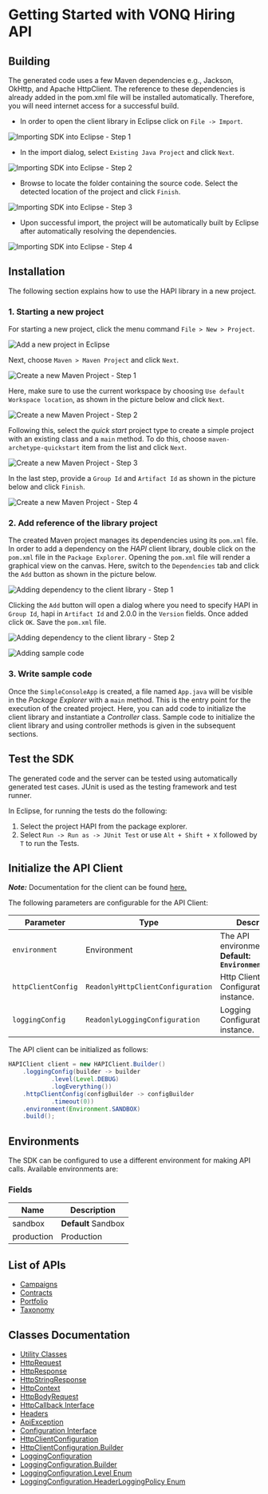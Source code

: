 
# Getting Started with VONQ Hiring API

## Building

The generated code uses a few Maven dependencies e.g., Jackson, OkHttp,
and Apache HttpClient. The reference to these dependencies is already
added in the pom.xml file will be installed automatically. Therefore,
you will need internet access for a successful build.

* In order to open the client library in Eclipse click on `File -> Import`.

![Importing SDK into Eclipse - Step 1](https://apidocs.io/illustration/java?workspaceFolder=HAPI-Java&workspaceName=HAPI&projectName=HAPI&rootNamespace=com.vonq.api.marketplacesandbox&groupId=HAPI&artifactId=hapi&version=2.0.0&step=import0)

* In the import dialog, select `Existing Java Project` and click `Next`.

![Importing SDK into Eclipse - Step 2](https://apidocs.io/illustration/java?workspaceFolder=HAPI-Java&workspaceName=HAPI&projectName=HAPI&rootNamespace=com.vonq.api.marketplacesandbox&groupId=HAPI&artifactId=hapi&version=2.0.0&step=import1)

* Browse to locate the folder containing the source code. Select the detected location of the project and click `Finish`.

![Importing SDK into Eclipse - Step 3](https://apidocs.io/illustration/java?workspaceFolder=HAPI-Java&workspaceName=HAPI&projectName=HAPI&rootNamespace=com.vonq.api.marketplacesandbox&groupId=HAPI&artifactId=hapi&version=2.0.0&step=import2)

* Upon successful import, the project will be automatically built by Eclipse after automatically resolving the dependencies.

![Importing SDK into Eclipse - Step 4](https://apidocs.io/illustration/java?workspaceFolder=HAPI-Java&workspaceName=HAPI&projectName=HAPI&rootNamespace=com.vonq.api.marketplacesandbox&groupId=HAPI&artifactId=hapi&version=2.0.0&step=import3)

## Installation

The following section explains how to use the HAPI library in a new project.

### 1. Starting a new project

For starting a new project, click the menu command `File > New > Project`.

![Add a new project in Eclipse](https://apidocs.io/illustration/java?workspaceFolder=HAPI-Java&workspaceName=HAPI&projectName=HAPI&rootNamespace=com.vonq.api.marketplacesandbox&groupId=HAPI&artifactId=hapi&version=2.0.0&step=createNewProject0)

Next, choose `Maven > Maven Project` and click `Next`.

![Create a new Maven Project - Step 1](https://apidocs.io/illustration/java?workspaceFolder=HAPI-Java&workspaceName=HAPI&projectName=HAPI&rootNamespace=com.vonq.api.marketplacesandbox&groupId=HAPI&artifactId=hapi&version=2.0.0&step=createNewProject1)

Here, make sure to use the current workspace by choosing `Use default Workspace location`, as shown in the picture below and click `Next`.

![Create a new Maven Project - Step 2](https://apidocs.io/illustration/java?workspaceFolder=HAPI-Java&workspaceName=HAPI&projectName=HAPI&rootNamespace=com.vonq.api.marketplacesandbox&groupId=HAPI&artifactId=hapi&version=2.0.0&step=createNewProject2)

Following this, select the *quick start* project type to create a simple project with an existing class and a `main` method. To do this, choose `maven-archetype-quickstart` item from the list and click `Next`.

![Create a new Maven Project - Step 3](https://apidocs.io/illustration/java?workspaceFolder=HAPI-Java&workspaceName=HAPI&projectName=HAPI&rootNamespace=com.vonq.api.marketplacesandbox&groupId=HAPI&artifactId=hapi&version=2.0.0&step=createNewProject3)

In the last step, provide a `Group Id` and `Artifact Id` as shown in the picture below and click `Finish`.

![Create a new Maven Project - Step 4](https://apidocs.io/illustration/java?workspaceFolder=HAPI-Java&workspaceName=HAPI&projectName=HAPI&rootNamespace=com.vonq.api.marketplacesandbox&groupId=HAPI&artifactId=hapi&version=2.0.0&step=createNewProject4)

### 2. Add reference of the library project

The created Maven project manages its dependencies using its `pom.xml` file. In order to add a dependency on the *HAPI* client library, double click on the `pom.xml` file in the `Package Explorer`. Opening the `pom.xml` file will render a graphical view on the canvas. Here, switch to the `Dependencies` tab and click the `Add` button as shown in the picture below.

![Adding dependency to the client library - Step 1](https://apidocs.io/illustration/java?workspaceFolder=HAPI-Java&workspaceName=HAPI&projectName=HAPI&rootNamespace=com.vonq.api.marketplacesandbox&groupId=HAPI&artifactId=hapi&version=2.0.0&step=testProject0)

Clicking the `Add` button will open a dialog where you need to specify HAPI in `Group Id`, hapi in `Artifact Id` and 2.0.0 in the `Version` fields. Once added click `OK`. Save the `pom.xml` file.

![Adding dependency to the client library - Step 2](https://apidocs.io/illustration/java?workspaceFolder=HAPI-Java&workspaceName=HAPI&projectName=HAPI&rootNamespace=com.vonq.api.marketplacesandbox&groupId=HAPI&artifactId=hapi&version=2.0.0&step=testProject1)

![Adding sample code](https://apidocs.io/illustration/java?workspaceFolder=HAPI-Java&workspaceName=HAPI&projectName=HAPI&rootNamespace=com.vonq.api.marketplacesandbox&groupId=HAPI&artifactId=hapi&version=2.0.0&step=testProject2)

### 3. Write sample code

Once the `SimpleConsoleApp` is created, a file named `App.java` will be visible in the *Package Explorer* with a `main` method. This is the entry point for the execution of the created project.
Here, you can add code to initialize the client library and instantiate a *Controller* class. Sample code to initialize the client library and using controller methods is given in the subsequent sections.

## Test the SDK

The generated code and the server can be tested using automatically generated test cases.
JUnit is used as the testing framework and test runner.

In Eclipse, for running the tests do the following:

1. Select the project HAPI from the package explorer.
2. Select `Run -> Run as -> JUnit Test` or use `Alt + Shift + X` followed by `T` to run the Tests.

## Initialize the API Client

**_Note:_** Documentation for the client can be found [here.](doc/client.md)

The following parameters are configurable for the API Client:

| Parameter | Type | Description |
|  --- | --- | --- |
| `environment` | Environment | The API environment. <br> **Default: `Environment.SANDBOX`** |
| `httpClientConfig` | `ReadonlyHttpClientConfiguration` | Http Client Configuration instance. |
| `loggingConfig` | `ReadonlyLoggingConfiguration` | Logging Configuration instance. |

The API client can be initialized as follows:

```java
HAPIClient client = new HAPIClient.Builder()
    .loggingConfig(builder -> builder
            .level(Level.DEBUG)
            .logEverything())
    .httpClientConfig(configBuilder -> configBuilder
            .timeout(0))
    .environment(Environment.SANDBOX)
    .build();
```

## Environments

The SDK can be configured to use a different environment for making API calls. Available environments are:

### Fields

| Name | Description |
|  --- | --- |
| sandbox | **Default** Sandbox |
| production | Production |

## List of APIs

* [Campaigns](doc/controllers/campaigns.md)
* [Contracts](doc/controllers/contracts.md)
* [Portfolio](doc/controllers/portfolio.md)
* [Taxonomy](doc/controllers/taxonomy.md)

## Classes Documentation

* [Utility Classes](doc/utility-classes.md)
* [HttpRequest](doc/http-request.md)
* [HttpResponse](doc/http-response.md)
* [HttpStringResponse](doc/http-string-response.md)
* [HttpContext](doc/http-context.md)
* [HttpBodyRequest](doc/http-body-request.md)
* [HttpCallback Interface](doc/http-callback-interface.md)
* [Headers](doc/headers.md)
* [ApiException](doc/api-exception.md)
* [Configuration Interface](doc/configuration-interface.md)
* [HttpClientConfiguration](doc/http-client-configuration.md)
* [HttpClientConfiguration.Builder](doc/http-client-configuration-builder.md)
* [LoggingConfiguration](doc/logging-configuration.md)
* [LoggingConfiguration.Builder](doc/logging-configuration-builder.md)
* [LoggingConfiguration.Level Enum](doc/logging-configuration-level-enum.md)
* [LoggingConfiguration.HeaderLoggingPolicy Enum](doc/logging-configuration-header-logging-policy-enum.md)

